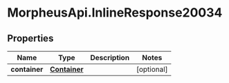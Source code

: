 # MorpheusApi.InlineResponse20034

## Properties

Name | Type | Description | Notes
------------ | ------------- | ------------- | -------------
**container** | [**Container**](Container.md) |  | [optional] 


